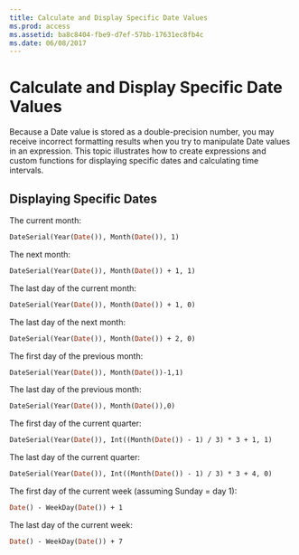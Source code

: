 ```yaml
---
title: Calculate and Display Specific Date Values
ms.prod: access
ms.assetid: ba8c8404-fbe9-d7ef-57bb-17631ec8fb4c
ms.date: 06/08/2017
---
```



# Calculate and Display Specific Date Values

Because a Date value is stored as a double-precision number, you may receive incorrect formatting results when you try to manipulate Date values in an expression. This topic illustrates how to create expressions and custom functions for displaying specific dates and calculating time intervals. 


## Displaying Specific Dates

The current month: 


```vb
DateSerial(Year(Date()), Month(Date()), 1)
```

The next month: 




```vb
DateSerial(Year(Date()), Month(Date()) + 1, 1)
```

The last day of the current month: 




```vb
DateSerial(Year(Date()), Month(Date()) + 1, 0)
```

The last day of the next month: 




```vb
DateSerial(Year(Date()), Month(Date()) + 2, 0)
```

The first day of the previous month: 




```vb
DateSerial(Year(Date()), Month(Date())-1,1)
```

The last day of the previous month: 




```vb
DateSerial(Year(Date()), Month(Date()),0)
```

The first day of the current quarter: 




```vb
DateSerial(Year(Date()), Int((Month(Date()) - 1) / 3) * 3 + 1, 1)
```

The last day of the current quarter: 




```vb
DateSerial(Year(Date()), Int((Month(Date()) - 1) / 3) * 3 + 4, 0)
```

The first day of the current week (assuming Sunday = day 1):




```vb
Date() - WeekDay(Date()) + 1
```

The last day of the current week: 




```vb
Date() - WeekDay(Date()) + 7
```


